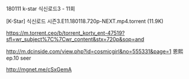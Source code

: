 180111 k-star 식신로드3 - 11회

[K-Star] 식신로드 시즌3.E11.180118.720p-NEXT.mp4.torrent (11.9K)

https://m.torrent.ceo/b/torrent_kortv_ent-47519?sfl=wr_subject%7C%7Cwr_content&stx=720p&sop=and

http://m.dcinside.com/view.php?id=cosmicgirl&no=555331&page=1  恩熙ep.10 seer

http://mgnet.me/cSxGemA

